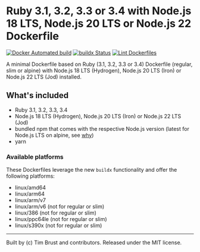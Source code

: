 # Ruby 3.1, 3.2, 3.3 or 3.4 with Node.js 18 LTS, Node.js 20 LTS or Node.js 22 Dockerfile

[![Docker Automated build](https://img.shields.io/docker/automated/timbru31/ruby-node.svg)](https://hub.docker.com/r/timbru31/ruby-node/)
[![buildx Status](https://github.com/timbru31/docker-ruby-node/workflows/buildx/badge.svg)](https://github.com/timbru31/docker-ruby-node/actions?query=workflow%3Abuildx)
[![Lint Dockerfiles](https://github.com/timbru31/docker-ruby-node/workflows/Lint%20Dockerfiles/badge.svg)](https://github.com/timbru31/docker-ruby-node/actions?query=workflow%3A%22Lint+Dockerfiles%22)

A minimal Dockerfile based on Ruby (3.1, 3.2, 3.3 or 3.4) Dockerfile (regular, slim or alpine) with Node.js 18 LTS (Hydrogen), Node.js 20 LTS (Iron) or Node.js 22 LTS (Jod) installed.

## What's included

- Ruby 3.1, 3.2, 3.3, 3.4
- Node.js 18 LTS (Hydrogen), Node.js 20 LTS (Iron) or Node.js 22 LTS (Jod)
- bundled npm that comes with the respective Node.js version (latest for Node.js LTS on alpine, see [why](https://gitlab.alpinelinux.org/alpine/aports/-/commit/25b10bd1a93e12a7e49fee38b0a229281ae49fb7))
- yarn

### Available platforms

These Dockerfiles leverage the new `buildx` functionality and offer the following platforms:

- linux/amd64
- linux/arm64
- linux/arm/v7
- linux/arm/v6 (not for regular or slim)
- linux/386 (not for regular or slim)
- linux/ppc64le (not for regular or slim)
- linux/s390x (not for regular or slim)

---

Built by (c) Tim Brust and contributors. Released under the MIT license.
